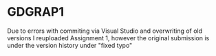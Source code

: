 # GDGRAP1

Due to errors with commiting via Visual Studio and overwriting of old versions I reuploaded
Assignment 1, however the original submission is under the version history under "fixed typo"
